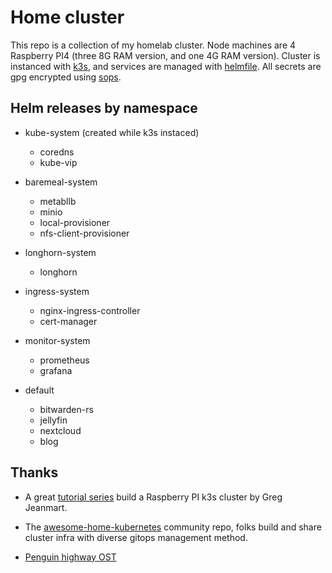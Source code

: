 # Home cluster

This repo is a collection of my homelab cluster. Node machines are 4 Raspberry PI4 (three 8G RAM version, and one 4G RAM version). Cluster is instanced with [k3s](https://github.com/rancher/k3s), and services are managed with [helmfile](https://github.com/roboll/helmfile). All secrets are gpg encrypted using [sops](https://github.com/mozilla/sops).


## Helm releases by namespace
- kube-system (created while k3s instaced)
  - coredns 
  - kube-vip

- baremeal-system
  - metabllb
  - minio
  - local-provisioner
  - nfs-client-provisioner 

- longhorn-system
  - longhorn 

- ingress-system
  - nginx-ingress-controller
  - cert-manager
 
- monitor-system 
  - prometheus
  - grafana

- default
  - bitwarden-rs
  - jellyfin
  - nextcloud
  - blog

## Thanks

- A great [tutorial series](https://greg.jeanmart.me/2020/04/13/build-your-very-own-self-hosting-platform-wi/) build a Raspberry PI k3s cluster by Greg Jeanmart.
- The [awesome-home-kubernetes](https://github.com/k8s-at-home/awesome-home-kubernetes) community repo, folks build and share cluster infra with diverse gitops management method.

- [Penguin highway OST](https://www.youtube.com/watch?v=v1ZEOFDYfj0&list=PLUEmlXHxi3ky8VVRh13eSTBOhYiwdgCfh)
